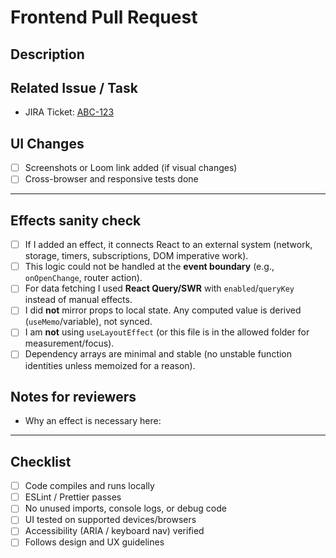 # Frontend Pull Request

## Description
<!-- Briefly describe the UI or frontend-related changes -->

## Related Issue / Task
- JIRA Ticket: [ABC-123](https://your-jira-link)

## UI Changes
<!-- Include screenshots, recordings, or a description of visual changes -->
- [ ] Screenshots or Loom link added (if visual changes)
- [ ] Cross-browser and responsive tests done

---

## Effects sanity check
- [ ] If I added an effect, it connects React to an external system (network, storage, timers, subscriptions, DOM imperative work).
- [ ] This logic could not be handled at the **event boundary** (e.g., `onOpenChange`, router action).
- [ ] For data fetching I used **React Query/SWR** with `enabled`/`queryKey` instead of manual effects.
- [ ] I did **not** mirror props to local state. Any computed value is derived (`useMemo`/variable), not synced.
- [ ] I am **not** using `useLayoutEffect` (or this file is in the allowed folder for measurement/focus).
- [ ] Dependency arrays are minimal and stable (no unstable function identities unless memoized for a reason).

## Notes for reviewers
- Why an effect is necessary here:
  <!-- brief justification, e.g., "WebSocket subscribe/unsubscribe" -->

---

## Checklist
- [ ] Code compiles and runs locally
- [ ] ESLint / Prettier passes
- [ ] No unused imports, console logs, or debug code
- [ ] UI tested on supported devices/browsers
- [ ] Accessibility (ARIA / keyboard nav) verified
- [ ] Follows design and UX guidelines
